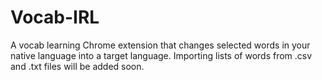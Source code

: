 # Vocab-IRL
A vocab learning Chrome extension that changes selected words in your native language into a target language. Importing lists of words from .csv and .txt files will be added soon.

